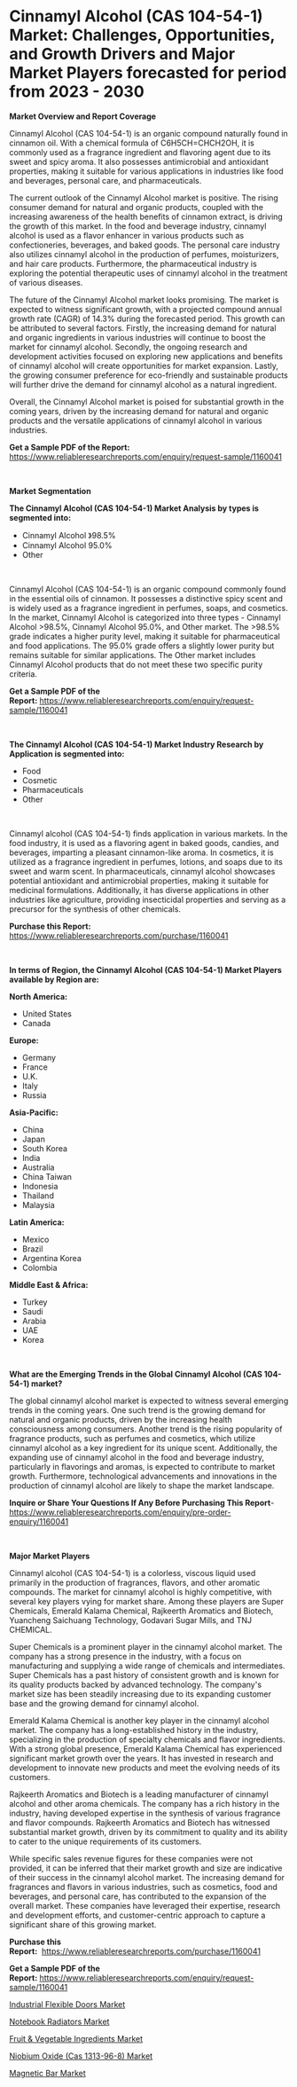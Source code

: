 <p><h1>Cinnamyl Alcohol (CAS 104-54-1) Market: Challenges, Opportunities, and Growth Drivers and Major Market Players forecasted for period from 2023 - 2030</h1></p><p><strong>Market Overview and Report Coverage</strong></p>
<p><p>Cinnamyl Alcohol (CAS 104-54-1) is an organic compound naturally found in cinnamon oil. With a chemical formula of C6H5CH=CHCH2OH, it is commonly used as a fragrance ingredient and flavoring agent due to its sweet and spicy aroma. It also possesses antimicrobial and antioxidant properties, making it suitable for various applications in industries like food and beverages, personal care, and pharmaceuticals.</p><p>The current outlook of the Cinnamyl Alcohol market is positive. The rising consumer demand for natural and organic products, coupled with the increasing awareness of the health benefits of cinnamon extract, is driving the growth of this market. In the food and beverage industry, cinnamyl alcohol is used as a flavor enhancer in various products such as confectioneries, beverages, and baked goods. The personal care industry also utilizes cinnamyl alcohol in the production of perfumes, moisturizers, and hair care products. Furthermore, the pharmaceutical industry is exploring the potential therapeutic uses of cinnamyl alcohol in the treatment of various diseases.</p><p>The future of the Cinnamyl Alcohol market looks promising. The market is expected to witness significant growth, with a projected compound annual growth rate (CAGR) of 14.3% during the forecasted period. This growth can be attributed to several factors. Firstly, the increasing demand for natural and organic ingredients in various industries will continue to boost the market for cinnamyl alcohol. Secondly, the ongoing research and development activities focused on exploring new applications and benefits of cinnamyl alcohol will create opportunities for market expansion. Lastly, the growing consumer preference for eco-friendly and sustainable products will further drive the demand for cinnamyl alcohol as a natural ingredient.</p><p>Overall, the Cinnamyl Alcohol market is poised for substantial growth in the coming years, driven by the increasing demand for natural and organic products and the versatile applications of cinnamyl alcohol in various industries.</p></p>
<p><strong>Get a Sample PDF of the Report:</strong> <a href="https://www.reliableresearchreports.com/enquiry/request-sample/1160041">https://www.reliableresearchreports.com/enquiry/request-sample/1160041</a></p>
<p>&nbsp;</p>
<p><strong>Market Segmentation</strong></p>
<p><strong>The Cinnamyl Alcohol (CAS 104-54-1) Market Analysis by types is segmented into:</strong></p>
<p><ul><li>Cinnamyl Alcohol 》98.5%</li><li>Cinnamyl Alcohol 95.0%</li><li>Other</li></ul></p>
<p>&nbsp;</p>
<p><p>Cinnamyl Alcohol (CAS 104-54-1) is an organic compound commonly found in the essential oils of cinnamon. It possesses a distinctive spicy scent and is widely used as a fragrance ingredient in perfumes, soaps, and cosmetics. In the market, Cinnamyl Alcohol is categorized into three types - Cinnamyl Alcohol >98.5%, Cinnamyl Alcohol 95.0%, and Other market. The >98.5% grade indicates a higher purity level, making it suitable for pharmaceutical and food applications. The 95.0% grade offers a slightly lower purity but remains suitable for similar applications. The Other market includes Cinnamyl Alcohol products that do not meet these two specific purity criteria.</p></p>
<p><strong>Get a Sample PDF of the Report:</strong>&nbsp;<a href="https://www.reliableresearchreports.com/enquiry/request-sample/1160041">https://www.reliableresearchreports.com/enquiry/request-sample/1160041</a></p>
<p>&nbsp;</p>
<p><strong>The Cinnamyl Alcohol (CAS 104-54-1) Market Industry Research by Application is segmented into:</strong></p>
<p><ul><li>Food</li><li>Cosmetic</li><li>Pharmaceuticals</li><li>Other</li></ul></p>
<p>&nbsp;</p>
<p><p>Cinnamyl alcohol (CAS 104-54-1) finds application in various markets. In the food industry, it is used as a flavoring agent in baked goods, candies, and beverages, imparting a pleasant cinnamon-like aroma. In cosmetics, it is utilized as a fragrance ingredient in perfumes, lotions, and soaps due to its sweet and warm scent. In pharmaceuticals, cinnamyl alcohol showcases potential antioxidant and antimicrobial properties, making it suitable for medicinal formulations. Additionally, it has diverse applications in other industries like agriculture, providing insecticidal properties and serving as a precursor for the synthesis of other chemicals.</p></p>
<p><strong>Purchase this Report:</strong>&nbsp; <a href="https://www.reliableresearchreports.com/purchase/1160041">https://www.reliableresearchreports.com/purchase/1160041</a></p>
<p>&nbsp;</p>
<p><strong>In terms of Region, the Cinnamyl Alcohol (CAS 104-54-1) Market Players available by Region are:</strong></p>
<p>
    <p> <strong> North America: </strong>
        <ul>
            <li>United States</li>
            <li>Canada</li>
        </ul>
        </p> 
    <p> <strong> Europe: </strong>
        <ul>
            <li>Germany</li>
            <li>France</li>
            <li>U.K.</li>
            <li>Italy</li>
            <li>Russia</li>
        </ul>
        </p> 
    <p> <strong> Asia-Pacific: </strong>
        <ul>
            <li>China</li>
            <li>Japan</li>
            <li>South Korea</li>
            <li>India</li>
            <li>Australia</li>
            <li>China Taiwan</li>
            <li>Indonesia</li>
            <li>Thailand</li>
            <li>Malaysia</li>
        </ul>
        </p> 
    <p> <strong> Latin America: </strong>
        <ul>
            <li>Mexico</li>
            <li>Brazil</li>
            <li>Argentina Korea</li>
            <li>Colombia</li>
        </ul>
        </p> 
    <p> <strong> Middle East & Africa: </strong>
        <ul>
            <li>Turkey</li>
            <li>Saudi</li>
            <li>Arabia</li>
            <li>UAE</li>
            <li>Korea</li>
        </ul>
    </p>
    </p>
<p>&nbsp;</p>
<p><strong>What are the Emerging Trends in the Global Cinnamyl Alcohol (CAS 104-54-1) market?</strong></p>
<p><p>The global cinnamyl alcohol market is expected to witness several emerging trends in the coming years. One such trend is the growing demand for natural and organic products, driven by the increasing health consciousness among consumers. Another trend is the rising popularity of fragrance products, such as perfumes and cosmetics, which utilize cinnamyl alcohol as a key ingredient for its unique scent. Additionally, the expanding use of cinnamyl alcohol in the food and beverage industry, particularly in flavorings and aromas, is expected to contribute to market growth. Furthermore, technological advancements and innovations in the production of cinnamyl alcohol are likely to shape the market landscape.</p></p>
<p><strong>Inquire or Share Your Questions If Any Before Purchasing This Report</strong>- <a href="https://www.reliableresearchreports.com/enquiry/pre-order-enquiry/1160041">https://www.reliableresearchreports.com/enquiry/pre-order-enquiry/1160041</a></p>
<p>&nbsp;</p>
<p><strong>Major Market Players</strong></p>
<p><p>Cinnamyl alcohol (CAS 104-54-1) is a colorless, viscous liquid used primarily in the production of fragrances, flavors, and other aromatic compounds. The market for cinnamyl alcohol is highly competitive, with several key players vying for market share. Among these players are Super Chemicals, Emerald Kalama Chemical, Rajkeerth Aromatics and Biotech, Yuancheng Saichuang Technology, Godavari Sugar Mills, and TNJ CHEMICAL. </p><p>Super Chemicals is a prominent player in the cinnamyl alcohol market. The company has a strong presence in the industry, with a focus on manufacturing and supplying a wide range of chemicals and intermediates. Super Chemicals has a past history of consistent growth and is known for its quality products backed by advanced technology. The company's market size has been steadily increasing due to its expanding customer base and the growing demand for cinnamyl alcohol.</p><p>Emerald Kalama Chemical is another key player in the cinnamyl alcohol market. The company has a long-established history in the industry, specializing in the production of specialty chemicals and flavor ingredients. With a strong global presence, Emerald Kalama Chemical has experienced significant market growth over the years. It has invested in research and development to innovate new products and meet the evolving needs of its customers.</p><p>Rajkeerth Aromatics and Biotech is a leading manufacturer of cinnamyl alcohol and other aroma chemicals. The company has a rich history in the industry, having developed expertise in the synthesis of various fragrance and flavor compounds. Rajkeerth Aromatics and Biotech has witnessed substantial market growth, driven by its commitment to quality and its ability to cater to the unique requirements of its customers.</p><p>While specific sales revenue figures for these companies were not provided, it can be inferred that their market growth and size are indicative of their success in the cinnamyl alcohol market. The increasing demand for fragrances and flavors in various industries, such as cosmetics, food and beverages, and personal care, has contributed to the expansion of the overall market. These companies have leveraged their expertise, research and development efforts, and customer-centric approach to capture a significant share of this growing market.</p></p>
<p><strong>Purchase this Report:</strong>&nbsp;&nbsp;<a href="https://www.reliableresearchreports.com/purchase/1160041">https://www.reliableresearchreports.com/purchase/1160041</a></p>
<p></p>
<p><strong>Get a Sample PDF of the Report:</strong>&nbsp;<a href="https://www.reliableresearchreports.com/enquiry/request-sample/1160041">https://www.reliableresearchreports.com/enquiry/request-sample/1160041</a></p>
<p><p><a href="https://medium.com/@abbieparker1964/industrial-flexible-doors-market-size-growth-forecast-2023-2030-e375a565dc5f">Industrial Flexible Doors Market</a></p><p><a href="https://github.com/luckyshygirl/Market-Research-Report-List-1/blob/main/notebook-radiators-market.md">Notebook Radiators Market</a></p><p><a href="https://www.linkedin.com/pulse/fruit-amp-vegetable-ingredients-market-size-2023-2030-16mqe/">Fruit & Vegetable Ingredients Market</a></p><p><a href="https://github.com/vimar16th/Market-Research-Report-List-1/blob/main/niobium-oxide-cas-1313-96-8-market.md">Niobium Oxide (Cas 1313-96-8) Market</a></p><p><a href="https://medium.com/@caylawisoky8698/magnetic-bar-market-size-growth-forecast-2023-2030-9a0365ba7fd2">Magnetic Bar Market</a></p></p>